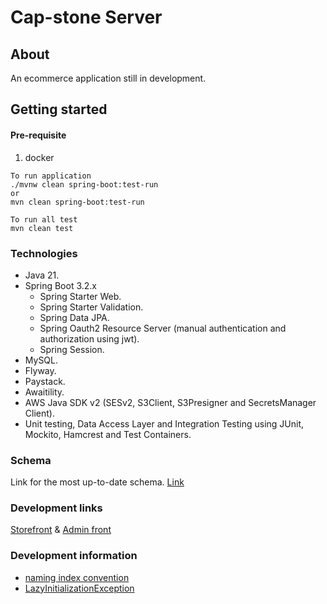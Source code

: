 # Cap-stone Server

## About
An ecommerce application still in development.

## Getting started
#### Pre-requisite
1. docker

```
To run application
./mvnw clean spring-boot:test-run
or
mvn clean spring-boot:test-run

To run all test
mvn clean test
```

### Technologies
* Java 21.
* Spring Boot 3.2.x
  * Spring Starter Web.
  * Spring Starter Validation.
  * Spring Data JPA.
  * Spring Oauth2 Resource Server (manual authentication and authorization using jwt).
  * Spring Session.
* MySQL.
* Flyway.
* Paystack.
* Awaitility.
* AWS Java SDK v2 (SESv2, S3Client, S3Presigner and SecretsManager Client).
* Unit testing, Data Access Layer and Integration Testing using JUnit, Mockito, Hamcrest and Test Containers.

### Schema
Link for the most up-to-date schema.
[Link](https://dbdiagram.io/d/6483c4d5722eb77494b791a1)

### Development links
[Storefront](https://server.emmanueluluabuike.com/)
&
[Admin front](https://server.emmanueluluabuike.com/admin)

### Development information
* [naming index convention](https://www.quora.com/What-naming-convention-do-you-use-for-SQL-indexes)
* [LazyInitializationException](https://thorben-janssen.com/lazyinitializationexception/)